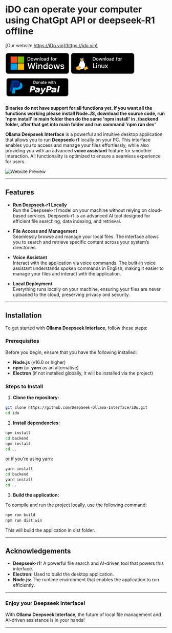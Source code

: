 # iDO can operate your computer using ChatGpt API or deepseek-R1 offline

[Our website https://iDo.vin](https://ido.vin)

[![Windows](https://github.com/DeepSeek-Ollama-Interface/iDo/blob/main/windows.png?raw=true)](https://github.com/DeepSeek-Ollama-Interface/iDo/releases/download/1.0.2/iDo-1.0.2-win32-x86_64.zip) 
[![Linux](https://github.com/DeepSeek-Ollama-Interface/iDo/blob/main/linux.png?raw=true)](https://github.com/DeepSeek-Ollama-Interface/iDo/releases/download/1.0.2/iDo-1.0.2-linux-x86_64.zip) 
[![Donate](https://github.com/DeepSeek-Ollama-Interface/iDo/blob/main/donate.png?raw=true)](https://www.paypal.com/paypalme/evilself) 

**Binaries do not have support for all functions yet. If you want all the functions working please install Node.JS, download the source code, run 'npm install' in main folder then do the same 'npm install' in ./backend folder, after that get into main folder and run command 'npm run dev'**

**Ollama Deepseek Interface** is a powerful and intuitive desktop application that allows you to run **Deepseek-r1** locally on your PC. This interface enables you to access and manage your files effortlessly, while also providing you with an advanced **voice assistant** feature for smoother interaction. All functionality is optimized to ensure a seamless experience for users.

![Website Preview](https://ido.vin/Image.png)

---

## Features

- **Run Deepseek-r1 Locally**  
  Run the Deepseek-r1 model on your machine without relying on cloud-based services. Deepseek-r1 is an advanced AI tool designed for efficient file searching, data indexing, and retrieval.

- **File Access and Management**  
  Seamlessly browse and manage your local files. The interface allows you to search and retrieve specific content across your system’s directories.

- **Voice Assistant**  
  Interact with the application via voice commands. The built-in voice assistant understands spoken commands in English, making it easier to manage your files and interact with the application.

- **Local Deployment**  
  Everything runs locally on your machine, ensuring your files are never uploaded to the cloud, preserving privacy and security.

---

## Installation

To get started with **Ollama Deepseek Interface**, follow these steps:

### Prerequisites

Before you begin, ensure that you have the following installed:

- **Node.js** (v16.0 or higher)
- **npm** (or **yarn** as an alternative)
- **Electron** (if not installed globally, it will be installed via the project)
  
### Steps to Install

1. **Clone the repository:**

```bash
git clone https://github.com/DeepSeek-Ollama-Interface/iDo.git
cd ido
```

2. **Install dependencies:**

```bash
npm install
cd backend
npm install
cd ..
```

or if you're using yarn:

```bash
yarn install
cd backend
yarn install
cd ..
```

3. **Build the application:**

To compile and run the project locally, use the following command:

```bash
npm run build
npm run dist:win
```

This will build the application in dist folder.

---

## Acknowledgements

- **Deepseek-r1:** A powerful file search and AI-driven tool that powers this interface.
- **Electron:** Used to build the desktop application.
- **Node.js:** The runtime environment that enables the application to run efficiently.

---

### Enjoy your Deepseek Interface!

With **Ollama Deepseek Interface**, the future of local file management and AI-driven assistance is in your hands!

---
